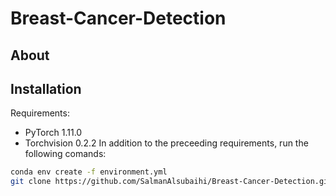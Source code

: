 # Breast-Cancer-Detection

## About

## Installation
Requirements:
- PyTorch 1.11.0
- Torchvision 0.2.2
In addition to the preceeding requirements, run the following comands:
```sh
conda env create -f environment.yml
git clone https://github.com/SalmanAlsubaihi/Breast-Cancer-Detection.git
```
